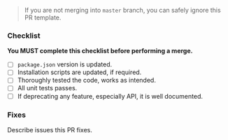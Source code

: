 > If you are not merging into `master` branch, you can safely ignore this PR template.

### Checklist

**You MUST complete this checklist before performing a merge.**

* [ ] `package.json` version is updated.
* [ ] Installation scripts are updated, if required.
* [ ] Thoroughly tested the code, works as intended.
* [ ] All unit tests passes.
* [ ] If deprecating any feature, especially API, it is well documented.

### Fixes

Describe issues this PR fixes.
